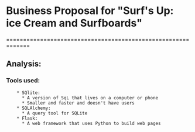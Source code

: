 # Business Proposal for "Surf's Up: ice Cream and Surfboards"
=============================================================

## Analysis: 

  ### Tools used:
        * SQlite: 
          * A version of SqL that lives on a computer or phone
          * Smaller and faster and doesn't have users
        * SQLAlchemy:
          * A query tool for SQLite
        * Flask:
          * A web framework that uses Python to build web pages
          
